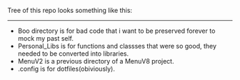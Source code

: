 Tree of this repo looks something like this:
______________________________________
- Boo directory is for bad code that i want to be preserved forever to mock my past self.
- Personal_Libs is for functions and classses that were so good, they needed to be converted into libraries.
- MenuV2 is a previous directory of a MenuV8 project.
- .config is for dotfiles(obiviously).
